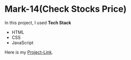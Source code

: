# Mark-14(Check Stocks Price)
In this project, I used **Tech Stack** 
* HTML
* CSS
* JavaScript

Here is my [Project-Link](https://check-stocks-price.netlify.app/).